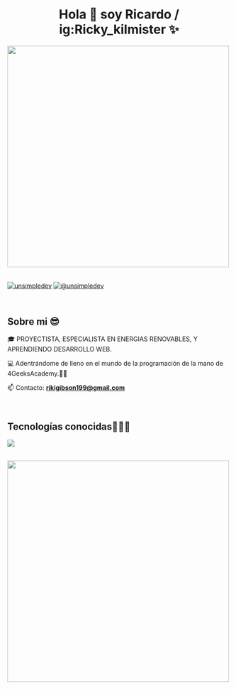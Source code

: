 <h1 align="center">Hola 👋  soy Ricardo / ig:Ricky_kilmister ✨ </h1> 

<img src="https://user-images.githubusercontent.com/74038190/212744287-14f66c13-5458-40dc-9244-8ff533fc8f4a.gif" width="500">
<br><br>
<p align="left">
<a href="www.linkedin.com/in/
ricardo-rodríguez-garcía-orejas-295510231
" target="blank"><img align="center" src="https://img.shields.io/badge/LinkedIn-0077B5?style=for-the-badge&logo=linkedin&logoColor=white" alt="unsimpledev"/></a>
<a href = "mailto:rikigibson199@gmail.com" target="blank"><img align="center" src="https://img.shields.io/badge/Gmail-D14836?style=for-the-badge&logo=gmail&logoColor=white" alt="@unsimpledev"  /></a>
  </p>
<br>
<h2>Sobre mi 😎</h2>
<!--Intro start-->

<p align="left">
🎓 PROYECTISTA, ESPECIALISTA EN ENERGIAS RENOVABLES, Y APRENDIENDO DESARROLLO WEB.

💻 Adentrándome de lleno en el mundo de la programación de la mano de 4GeeksAcademy.🤜🤛

📫 Contacto: **rikigibson199@gmail.com**
<!--Intro end-->
  </p>
<br>

<h2 >Tecnologías conocidas👨🏻‍💻</h2>
<!--tech stack icons-->
<p align="left">
  <a href="https://skillicons.dev">
    <img src="https://skillicons.dev/icons?i=py,css,html,js,bootstrap,github,vscode,flask,node,react=12" />
  </a>
</p>
<br>
<!-------------------------->
<img src="https://github.com/Anmol-Baranwal/Cool-GIFs-For-GitHub/assets/74038190/0c7eb6ed-663b-4ce4-bfbd-18239a38ba1b" width="500">
<br><br>
